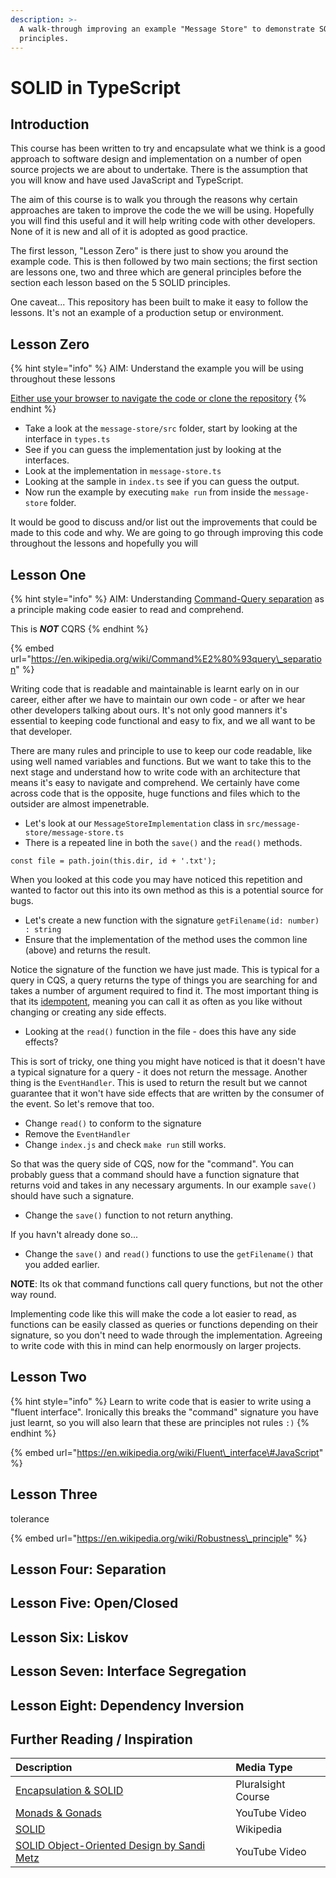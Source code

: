 ```yaml
---
description: >-
  A walk-through improving an example "Message Store" to demonstrate SOLID
  principles.
---
```


# SOLID in TypeScript

## Introduction

This course has been written to try and encapsulate what we think is a good approach to software design and implementation on a number of open source projects we are about to undertake. There is the assumption that you will know and have used JavaScript and TypeScript. 

The aim of this course is to walk you through the reasons why certain approaches are taken to improve the code the we will be using. Hopefully you will find this useful and it will help writing code with other developers. None of it is new and all of it is adopted as good practice.

The first lesson, "Lesson Zero" is there just to show you around the example code. This is then followed by two main sections; the first section are lessons one, two and three which are general principles before the section each lesson based on the 5 SOLID principles.

One caveat... This repository has been built to make it easy to follow the lessons. It's not an example of a production setup or environment.

## Lesson Zero

{% hint style="info" %}
AIM: Understand the example you will be using throughout these lessons

[Either use your browser to navigate the code or clone the repository](https://github.com/diversemix/solid)
{% endhint %}

* Take a look at the `message-store/src` folder, start by looking at the interface in `types.ts`
* See if you can guess the implementation just by looking at the interfaces.
* Look at the implementation in `message-store.ts`
* Looking at the sample in `index.ts` see if you can guess the output.
* Now run the example by executing `make run` from inside the `message-store` folder.

It would be good to discuss and/or list out the improvements that could be made to this code and why. We are going to go through improving this code throughout the lessons and hopefully you will 

## Lesson One

{% hint style="info" %}
AIM: Understanding [Command-Query separation](https://en.wikipedia.org/wiki/Command%E2%80%93query_separation) as a principle making code easier to read and comprehend.

This is _**NOT**_ CQRS
{% endhint %}

{% embed url="https://en.wikipedia.org/wiki/Command%E2%80%93query\_separation" %}

Writing code that is readable and maintainable is learnt early on in our career, either after we have to maintain our own code - or after we hear other developers talking about ours. It's not only good manners it's essential to keeping code functional and easy to fix, and we all want to be that developer. 

There are many rules and principle to use to keep our code readable, like using well named variables and functions. But we want to take this to the next stage and understand how to write code with an architecture that means it's easy to navigate and comprehend. We certainly have come across code that is the opposite, huge functions and files which to the outsider are almost impenetrable.

* Let's look at our `MessageStoreImplementation` class in `src/message-store/message-store.ts`
* There is a repeated line in both the `save()` and the `read()` methods.

```text
const file = path.join(this.dir, id + '.txt');
```

When you looked at this code you may have noticed this repetition and wanted to factor out this into its own method as this is a potential source for bugs.

* Let's create a new function with the signature `getFilename(id: number) : string`
* Ensure that the implementation of the method uses the common line \(above\) and returns the result.

Notice the signature of the function we have just made. This is typical for a query in CQS, a query returns the type of things you are searching for and takes a number of argument required to find it. The most important thing is that its [idempotent](https://en.wikipedia.org/wiki/Idempotence), meaning you can call it as often as you like without changing or creating any side effects.

* Looking at the `read()` function in the file - does this have any side effects?

This is sort of tricky, one thing you might have noticed is that it doesn't have a typical signature for a query - it does not return the message. Another thing is the `EventHandler`. This is used to return the result but we cannot guarantee that it won't have side effects that are written by the consumer of the event. So let's remove that too.

* Change `read()` to conform to the signature 
* Remove the `EventHandler` 
* Change `index.js` and check `make run` still works.

So that was the query side of CQS, now for the "command". You can probably guess that a command should have a function signature that returns void and takes in any necessary arguments. In our example `save()` should have such a signature.

* Change the `save()` function to not return anything.

If you havn't already done so...

* Change the `save()` and `read()` functions to use the `getFilename()` that you added earlier.

**NOTE**: Its ok that command functions call query functions, but not the other way round. 

Implementing code like this will make the code a lot easier to read, as functions can be easily classed as queries or functions depending on their signature, so you don't need to wade through the implementation. Agreeing to write code with this in mind can help enormously on larger projects.

## Lesson Two

{% hint style="info" %}
Learn to write code that is easier to write using a "fluent interface". Ironically this breaks the "command" signature you have just learnt, so you will also learn that these are principles not rules `:)`
{% endhint %}

{% embed url="https://en.wikipedia.org/wiki/Fluent\_interface\#JavaScript" %}

## Lesson Three

tolerance

{% embed url="https://en.wikipedia.org/wiki/Robustness\_principle" %}

## Lesson Four: Separation 

## Lesson Five: Open/Closed

## Lesson Six: Liskov

## Lesson Seven: Interface Segregation

## Lesson Eight: Dependency Inversion  

## Further Reading / Inspiration

| Description | Media Type |
| :--- | :--- |
| [Encapsulation & SOLID](https://app.pluralsight.com/courses/55b3efd7-1363-46d7-8542-1c9a100502fe/table-of-contents) | Pluralsight Course |
| [Monads & Gonads](https://www.youtube.com/watch?v=b0EF0VTs9Dc) | YouTube Video |
| [SOLID](https://en.wikipedia.org/wiki/SOLID) | Wikipedia |
| [SOLID Object-Oriented Design by Sandi Metz](https://www.youtube.com/watch?v=v-2yFMzxqwU) | YouTube Video |







